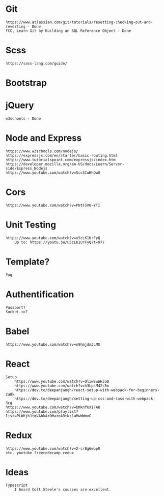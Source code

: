 # Git 
    https://www.atlassian.com/git/tutorials/resetting-checking-out-and-reverting - Done
    FCC, Learn Git by Building an SQL Reference Object - Done 
# Scss
    https://sass-lang.com/guide/
# Bootstrap
# jQuery 
    w3schools - Done 
# Node and Express
    https://www.w3schools.com/nodejs/
    https://expressjs.com/en/starter/basic-routing.html
    https://www.tutorialspoint.com/expressjs/index.htm
    https://developer.mozilla.org/en-US/docs/Learn/Server-side/Express_Nodejs
    https://www.youtube.com/watch?v=SccSCuHhOw0
# Cors
    https://www.youtube.com/watch?v=PNtFSVU-YTI
# Unit Testing
    https://www.youtube.com/watch?v=u5cLK1UrFyQ 
        Up to: https://youtu.be/u5cLK1UrFyQ?t=977 
# Template?
    Pug
# Authentification
    Passport?
    Socket.io?
# Babel
    https://www.youtube.com/watch?v=o9hmjdmJLMU
# React
    Setup
        https://www.youtube.com/watch?v=QliwSwWHJoQ
	    https://www.youtube.com/watch?v=h3LpsM42s5o
        https://dev.to/deepanjangh/react-setup-with-webpack-for-beginners-2a8k
        https://dev.to/deepanjangh/setting-up-css-and-sass-with-webpack-3cg
    https://www.youtube.com/watch?v=bMknfKXIFA8 
    https://www.youtube.com/playlist?list=PLWKjhJtqVAbkArDMazoARtNz1aMwNWmvC 
# Redux
    https://www.youtube.com/watch?v=2-crBg6wpp0  
    etc. youtube freecodecamp redux

# Ideas
    Typescript
        I heard Colt Steele's courses are excellent.